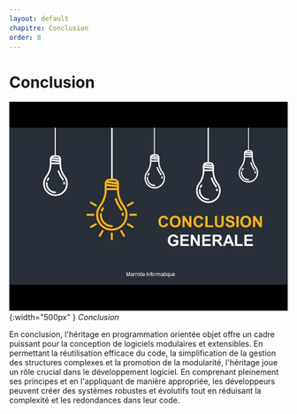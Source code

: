 ```yaml
---
layout: default
chapitre: Conclusion
order: 8
---
```

<!--  -->

# Conclusion

![Conclusion](./images/conclusion.jpg){:width="500px" }
*Conclusion*

<!-- note -->

En conclusion, l'héritage en programmation orientée objet offre un cadre puissant pour la conception de logiciels modulaires et extensibles. En permettant la réutilisation efficace du code, la simplification de la gestion des structures complexes et la promotion de la modularité, l'héritage joue un rôle crucial dans le développement logiciel. En comprenant pleinement ses principes et en l'appliquant de manière appropriée, les développeurs peuvent créer des systèmes robustes et évolutifs tout en réduisant la complexité et les redondances dans leur code.

